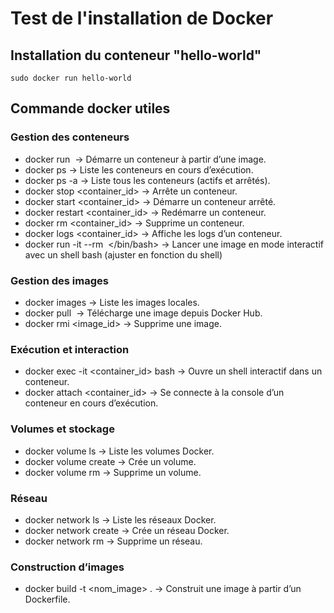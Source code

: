 # Test de l'installation de Docker
## Installation du conteneur "hello-world"
```
sudo docker run hello-world
```
## Commande docker utiles
### Gestion des conteneurs

- docker run <image> → Démarre un conteneur à partir d’une image.
- docker ps → Liste les conteneurs en cours d’exécution.
- docker ps -a → Liste tous les conteneurs (actifs et arrêtés).
- docker stop <container_id> → Arrête un conteneur.
- docker start <container_id> → Démarre un conteneur arrêté.
- docker restart <container_id> → Redémarre un conteneur.
- docker rm <container_id> → Supprime un conteneur.
- docker logs <container_id> → Affiche les logs d’un conteneur.
- docker run -it --rm <image> </bin/bash> → Lancer une image en mode interactif avec un shell bash (ajuster en fonction du shell)

### Gestion des images
- docker images → Liste les images locales.
- docker pull <image> → Télécharge une image depuis Docker Hub.
- docker rmi <image_id> → Supprime une image.

### Exécution et interaction
- docker exec -it <container_id> bash → Ouvre un shell interactif dans un conteneur.
- docker attach <container_id> → Se connecte à la console d’un conteneur en cours d’exécution.

### Volumes et stockage
- docker volume ls → Liste les volumes Docker.
- docker volume create <nom> → Crée un volume.
- docker volume rm <nom> → Supprime un volume.

### Réseau
- docker network ls → Liste les réseaux Docker.
- docker network create <nom> → Crée un réseau Docker.
- docker network rm <nom> → Supprime un réseau.

### Construction d’images
- docker build -t <nom_image> . → Construit une image à partir d’un Dockerfile.
